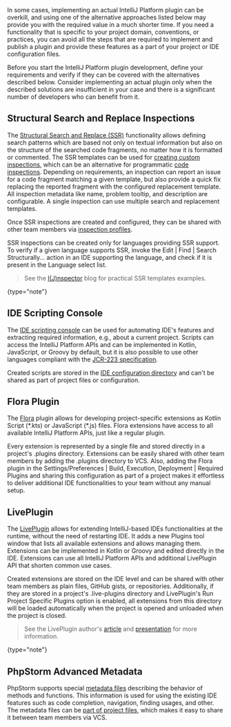 [//]: # (title: Alternatives to Implementing a Plugin)

<!-- Copyright 2000-2022 JetBrains s.r.o. and other contributors. Use of this source code is governed by the Apache 2.0 license that can be found in the LICENSE file. -->

In some cases, implementing an actual IntelliJ Platform plugin can be overkill, and using one of the alternative approaches listed below may provide you with the required value in a much shorter time.
If you need a functionality that is specific to your project domain, conventions, or practices, you can avoid all the steps that are required to implement and publish a plugin and provide these features as a part of your project or IDE configuration files.

Before you start the IntelliJ Platform plugin development, define your requirements and verify if they can be covered with the alternatives described below.
Consider implementing an actual plugin only when the described solutions are insufficient in your case and there is a significant number of developers who can benefit from it.

## Structural Search and Replace Inspections

The [Structural Search and Replace (SSR)](https://www.jetbrains.com/help/idea/structural-search-and-replace.html) functionality allows defining search patterns which are based not only on textual information but also on the structure of the searched code fragments, no matter how it is formatted or commented.
The SSR templates can be used for [creating custom inspections](https://www.jetbrains.com/help/idea/creating-custom-inspections.html), which can be an alternative for programmatic [code inspections](code_inspections.md).
Depending on requirements, an inspection can report an issue for a code fragment matching a given template, but also provide a quick fix replacing the reported fragment with the configured replacement template.
All inspection metadata like name, problem tooltip, and description are configurable.
A single inspection can use multiple search and replacement templates.

Once SSR inspections are created and configured, they can be shared with other team members via [inspection profiles](https://www.jetbrains.com/help/idea/customizing-profiles.html).

SSR inspections can be created only for languages providing SSR support.
To verify if a given language supports SSR, invoke the <menupath>Edit | Find | Search Structurally...</menupath> action in an IDE supporting the language, and check if it is present in the <control>Language</control> select list.

> See the [I(J)nspector](https://ijnspector.wordpress.com/) blog for practical SSR templates examples.
>
{type="note"}

## IDE Scripting Console

The [IDE scripting console](https://www.jetbrains.com/help/idea/ide-scripting-console.html) can be used for automating IDE's features and extracting required information, e.g., about a current project.
Scripts can access the IntelliJ Platform APIs and can be implemented in Kotlin, JavaScript, or Groovy by default, but it is also possible to use other languages compliant with the [JCR-223 specification](https://www.jcp.org/en/jsr/detail?id=223).

Created scripts are stored in the [IDE configuration directory](https://www.jetbrains.com/help/idea/directories-used-by-the-ide-to-store-settings-caches-plugins-and-logs.html#config-directory) and can't be shared as part of project files or configuration.

## Flora Plugin

The [Flora](https://plugins.jetbrains.com/plugin/17669-flora-beta-) plugin allows for developing project-specific extensions as Kotlin Script (<path>\*.kts</path>) or JavaScript (<path>\*.js</path>) files.
Flora extensions have access to all available IntelliJ Platform APIs, just like a regular plugin.

Every extension is represented by a single file and stored directly in a project's <path>.plugins</path> directory.
Extensions can be easily shared with other team members by adding the <path>.plugins</path> directory to VCS.
Also, adding the Flora plugin in the <menupath>Settings/Preferences | Build, Execution, Deployment | Required Plugins</menupath> and sharing this configuration as part of a project makes it effortless to deliver additional IDE functionalities to your team without any manual setup.

## LivePlugin

The [LivePlugin](https://plugins.jetbrains.com/plugin/7282-liveplugin) allows for extending IntelliJ-based IDEs functionalities at the runtime, without the need of restarting IDE.
It adds a new <control>Plugins</control> tool window that lists all available extensions and allows managing them.
Extensions can be implemented in Kotlin or Groovy and edited directly in the IDE.
Extensions can use all IntelliJ Platform APIs and additional LivePlugin API that shorten common use cases.

Created extensions are stored on the IDE level and can be shared with other team members as plain files, GitHub gists, or repositories.
Additionally, if they are stored in a project's <path>.live-plugins</path> directory and LivePlugin's <control>Run Project Specific Plugins</control> option is enabled, all extensions from this directory will be loaded automatically when the project is opened and unloaded when the project is closed.

> See the LivePlugin author's [article](https://dmitrykandalov.com/liveplugin) and [presentation](https://www.youtube.com/watch?v=GcYa4lMRta0) for more information.
>
{type="note"}

## PhpStorm Advanced Metadata

PhpStorm supports special [metadata files](https://www.jetbrains.com/help/phpstorm/ide-advanced-metadata.html) describing the behavior of methods and functions.
This information is used for using the existing IDE features such as code completion, navigation, finding usages, and other.
The metadata files can be [part of project files](https://www.jetbrains.com/help/phpstorm/ide-advanced-metadata.html#create-metadata-files-inside-your-project), which makes it easy to share it between team members via VCS.
